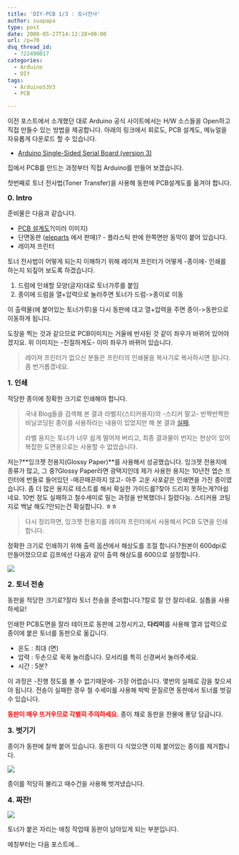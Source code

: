 ```yaml
---
title: 'DIY-PCB 1/3 : 토너전사'
author: suapapa
type: post
date: 2008-05-27T14:12:28+00:00
url: /p=70
dsq_thread_id:
  - 722490017
categories:
  - Arduino
  - DIY
tags:
  - ArduinoS3V3
  - PCB

---
```

이전 포스트에서 소개했던 대로 Arduino 공식 사이트에서는 H/W 소스들을 Open하고 직접 만들수 있는 방법을 제공합니다. 아래의 링크에서 회로도, PCB 설계도, 메뉴얼을 자유롭게 다운로드 할 수 있습니다.

  * [Arduino Single-Sided Serial Board (version 3)][1]

집에서 PCB를 만드는 과정부터 직접 Arduino를 만들어 보겠습니다.

첫번째로 토너 전사법(Toner Transfer)을 사용해 동판에 PCB설계도를 옮겨야 합니다.



<span style="font-size: medium"><strong>0. Intro</strong></span>

준비물은 다음과 같습니다.

  * [PCB 설계도][2]?(미러 이미지)
  * 단면동판 ([eleparts][3] 에서 판매)? - 플라스틱 판에 한쪽면만 동막이 붙어 있습니다.
  * 레이져 프린터

토너 전사법이 어떻게 되는지 이해하기 위해 레이져 프린터가 어떻게 -종이에- 인쇄를 하는지 되짚어 보도록 하겠습니다.

  1. 드럼에 인쇄할 모양(글자)대로 토너가루를 붙임
  2. 종이에 드럼을 열+압력으로 눌러주면 토너가 드럼->종이로 이동

이 출력물(에 붙어있는 토너가루)을 다시 동판에 대고 열+압력을 주면 종이->동판으로 이동하게 됩니다.

도장을 찍는 것과 같으므로 PCB이미지는 거울에 반사된 것 같이 좌우가 바뀌어 있어야 겠지요. 위 이미지는 -친절하게도- 이미 좌우가 바뀌어 있습니다.

> 레이져 프린터가 없으신 분들은 프린터의 인쇄물을 복사기로 복사하시면 됩니다. 좀 번거롭겠네요.

**<span style="font-size: medium">1. 인쇄</span>**

적당한 종이에 정확한 크기로 인쇄해야 합니다.

> 국내 Blog들을 검색해 본 결과 라벨지(스티커용지)의 -스티커 말고- 반짝반짝한 비닐코딩된 종이를 사용하라는 내용이 있었지만 해 본 결과 [실패][4].
> 
> 라벨 용지는 토너가 너무 쉽게 떨어져 버리고, 최종 결과물이 번지는 현상이 있어 복잡한 도면용으로는 사용할 수 없었습니다.

저는?**잉크젯 전용지(Glossy Paper)**를 사용해서 성공했습니다. 잉크젯 전용지에 종류가 많고, 그 중?Glossy Paper라면 광택지인데 제가 사용한 용지는 10년전 엡슨 프린터에 번들로 들어있던 -매끈매끈하지 않고- 아주 고운 사포같은 인쇄면을 가진 종이였습니다. 좀 더 많은 용지로 테스트를 해서 확실한 가이드를?찾아 드리지 못하는게?아쉽네요. 10번 정도 실패하고 철수세미로 밀는 과정을 반복했더니 질렸다능. 스티커용 코팅지로 백날 해도?안되는건 확실합니다. ㅎㅎ

> 다시 정리하면, 잉크젯 전용지를 레이져 프린터에서 사용해서 PCB 도면을 인쇄합니다.

정확한 크기로 인쇄하기 위해 출력 옵션에서 해상도를 조절 합니다.?원본이 600dpi로 만들어졌으므로 김프에선 다음과 같이 출력 해상도를 600으로 설정합니다.

![](https://asset.homin.dev/blog/2008/05/600dpi.webp")

**<span style="font-size: medium">2. 토너 전송</span>**

동판을 적당한 크기로?잘라 토너 전송을 준비합니다.?칼로 잘 안 잘리네요. 실톱을 사용하세요!

인쇄한 PCB도면을 잘라 테이프로 동판에 고정시키고, **다리미**를 사용해 열과 압력으로 종이에 붙은 토너를 동판으로 옮깁니다.

  * 온도 : 최대 (면)
  * 압력 : 두손으로 꾹꾹 눌러줍니다. 모서리를 특히 신경써서 눌러주세요.
  * 시간 : 5분?

이 과정은 -진행 정도를 볼 수 없기때문에- 가장 어렵습니다. 몇번의 실패로 감을 찾으셔야 됩니다. 전송이 실패한 경우 철 수세미를 사용해 박박 문질르면 동판에서 토너를 벗길 수 있습니다.

**<span style="color: #ff0000">동판이 매우 뜨거우므로 각별히 주의하세요.</span>** 종이 채로 동판을 찬물에 퐁당 담급니다.

**<span style="font-size: medium">3. 벗기기</span>**

종이가 동판에 찰싹 붙어 있습니다. 동판이 다 식었으면 이제 붙어있는 종이를 제거합니다.

![](https://asset.homin.dev/blog/2008/05/pcb_pilling.webp")

종이를 적당히 불리고 때수건을 사용해 벗겨냈습니다.

**<span style="font-size: medium">4. 짜잔!</span>**

![](https://asset.homin.dev/blog/2008/05/pcb_result.webp")

토너가 붙은 자리는 애칭 작업때 동판이 남아있게 되는 부분입니다.

에칭부터는 다음 포스트에&#8230;

 [1]: http://www.arduino.cc/en/Main/ArduinoBoardSerialSingleSided3
 [2]: http://www.arduino.cc/en/uploads/Main/Arduino_S3v3_R2_A4_4x2.png
 [3]: http://www.eleparts.co.kr/
 [4]: https://asset.homin.dev/blog/2008/05/imgp0008.webp